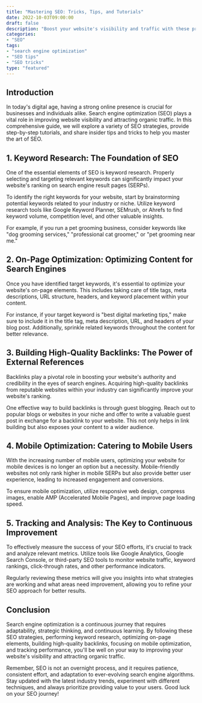 ```yaml
--- 
title: "Mastering SEO: Tricks, Tips, and Tutorials"
date: 2022-10-03T09:00:00
draft: false
description: "Boost your website's visibility and traffic with these proven SEO strategies."
categories: 
- "SEO"
tags: 
- "search engine optimization"
- "SEO tips"
- "SEO tricks"
type: "featured"
--- 
```


## Introduction

In today's digital age, having a strong online presence is crucial for businesses and individuals alike. Search engine optimization (SEO) plays a vital role in improving website visibility and attracting organic traffic. In this comprehensive guide, we will explore a variety of SEO strategies, provide step-by-step tutorials, and share insider tips and tricks to help you master the art of SEO.

## 1. Keyword Research: The Foundation of SEO

One of the essential elements of SEO is keyword research. Properly selecting and targeting relevant keywords can significantly impact your website's ranking on search engine result pages (SERPs).

To identify the right keywords for your website, start by brainstorming potential keywords related to your industry or niche. Utilize keyword research tools like Google Keyword Planner, SEMrush, or Ahrefs to find keyword volume, competition level, and other valuable insights.

For example, if you run a pet grooming business, consider keywords like "dog grooming services," "professional cat groomer," or "pet grooming near me." 

## 2. On-Page Optimization: Optimizing Content for Search Engines

Once you have identified target keywords, it's essential to optimize your website's on-page elements. This includes taking care of title tags, meta descriptions, URL structure, headers, and keyword placement within your content.

For instance, if your target keyword is "best digital marketing tips," make sure to include it in the title tag, meta description, URL, and headers of your blog post. Additionally, sprinkle related keywords throughout the content for better relevance.

## 3. Building High-Quality Backlinks: The Power of External References

Backlinks play a pivotal role in boosting your website's authority and credibility in the eyes of search engines. Acquiring high-quality backlinks from reputable websites within your industry can significantly improve your website's ranking.

One effective way to build backlinks is through guest blogging. Reach out to popular blogs or websites in your niche and offer to write a valuable guest post in exchange for a backlink to your website. This not only helps in link building but also exposes your content to a wider audience.

## 4. Mobile Optimization: Catering to Mobile Users

With the increasing number of mobile users, optimizing your website for mobile devices is no longer an option but a necessity. Mobile-friendly websites not only rank higher in mobile SERPs but also provide better user experience, leading to increased engagement and conversions.

To ensure mobile optimization, utilize responsive web design, compress images, enable AMP (Accelerated Mobile Pages), and improve page loading speed.

## 5. Tracking and Analysis: The Key to Continuous Improvement

To effectively measure the success of your SEO efforts, it's crucial to track and analyze relevant metrics. Utilize tools like Google Analytics, Google Search Console, or third-party SEO tools to monitor website traffic, keyword rankings, click-through rates, and other performance indicators.

Regularly reviewing these metrics will give you insights into what strategies are working and what areas need improvement, allowing you to refine your SEO approach for better results.

## Conclusion

Search engine optimization is a continuous journey that requires adaptability, strategic thinking, and continuous learning. By following these SEO strategies, performing keyword research, optimizing on-page elements, building high-quality backlinks, focusing on mobile optimization, and tracking performance, you'll be well on your way to improving your website's visibility and attracting organic traffic.

Remember, SEO is not an overnight process, and it requires patience, consistent effort, and adaptation to ever-evolving search engine algorithms. Stay updated with the latest industry trends, experiment with different techniques, and always prioritize providing value to your users. Good luck on your SEO journey!
